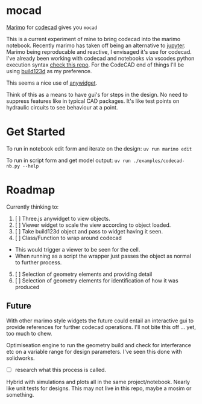 # mocad

[Marimo]() for [codecad]() gives you `mocad`

This is a current experiment of mine to bring codecad into the marimo notebook. Recently marimo has taken off being an alternative to [jupyter](). Marimo being reproducable and reactive, I envisaged it's use for codecad. I've already been working with codecad and notebooks via vscodes python execution syntax [check this repo]().
For the CodeCAD end of things I'll be using [build123d]() as my preference.

This seems a nice use of [anywidget]().

Think of this as a means to have gui's for steps in the design. No need to suppress features like in typical CAD packages. It's like test points on hydraulic circuits to see behaviour at a point. 

# Get Started

To run in notebook edit form and iterate on the design:
    `uv run marimo edit`

To run in script form and get model output: 
    `uv run ./examples/codecad-nb.py --help`


# Roadmap

Currently thinking to:

1. [ ] Three.js anywidget to view objects.
2. [ ] Viewer widget to scale the view according to object loaded.
3. [ ] Take build123d object and pass to widget having it seen. 
4. [ ] Class/Function to wrap around codecad 
  - This would trigger a viewer to be seen for the cell. 
  - When running as a script the wrapper just passes the object as normal to further process.
5. [ ] Selection of geometry elements and providing detail
6. [ ] Selection of geometry elements for identification of how it was produced

## Future
  
With other marimo style widgets the future could entail an interactive gui to provide references for further codecad operations. I'll not bite this off ... yet, too much to chew.

Optimiseation engine to run the geometry build and check for interferance etc on a variable range for design parameters. I've seen this done with solidworks.

- [ ] research what this process is called.

Hybrid with simulations and plots all in the same project/notebook. Nearly like unit tests for designs. This may not live in this repo, maybe a mosim or something.

